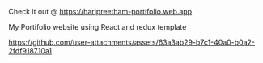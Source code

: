Check it out @ https://haripreetham-portifolio.web.app

My Portifolio website using React and redux template



https://github.com/user-attachments/assets/63a3ab29-b7c1-40a0-b0a2-2fdf918710a1

